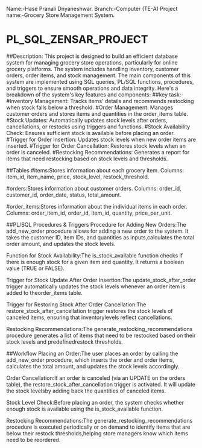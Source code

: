 Name:-Hase Pranali Dnyaneshwar.
Branch:-Computer (TE-A)
Project name:-Grocery Store Management System.
# PL_SQL_ZENSAR_PROJECT
##Description:  This project is designed to build an efficient database system for managing grocery store operations, particularly for online grocery platforms. 
The system includes handling inventory, customer orders, order items, and stock management. The main components of this system are implemented using SQL queries, PL/SQL functions, procedures, and triggers to ensure smooth operations and data integrity. 
Here's a breakdown of the system's key features and components:
##key task:-
#Inventory Management: Tracks items' details and recommends restocking when stock falls below a threshold.
#Order Management: Manages customer orders and stores items and quantities in the order_items table.
#Stock Updates: Automatically updates stock levels after orders, cancellations, or restocks using triggers and functions.
#Stock Availability Check: Ensures sufficient stock is available before placing an order.
#Trigger for Order Insertion: Updates stock levels when new order items are inserted.
#Trigger for Order Cancellation: Restores stock levels when an order is canceled.
#Restocking Recommendations: Generates a report for items that need restocking based on stock levels and thresholds.

##Tables
#items:Stores information about each grocery item.
  Columns: item_id, item_name, price, stock_level, restock_threshold.

#orders:Stores information about customer orders.
Columns: order_id, customer_id, order_date, status, total_amount.

#order_items:Stores information about the individual items in each order.
Columns: order_item_id, order_id, item_id, quantity, price_per_unit.

##PL/SQL Procedures & Triggers
Procedure for Adding New Orders:The add_new_order procedure allows for adding a new order to the system. It takes the customer ID, item IDs, and quantities as inputs,calculates the total order amount, and updates the stock levels.

Function for Stock Availability:The is_stock_available function checks if there is enough stock for a given item and quantity. It returns a boolean value (TRUE or FALSE).

Trigger for Stock Update After Order Insertion:The update_stock_after_order trigger automatically updates the stock levels whenever an order item is added to theorder_items table.

Trigger for Restoring Stock After Order Cancellation:The restore_stock_after_cancellation trigger restores the stock levels of canceled items, ensuring that inventorylevels reflect cancellations.

Restocking Recommendations:The generate_restocking_recommendations procedure generates a list of items that need to be restocked based on their stock levels and predefinedrestock thresholds.

##Workflow
Placing an Order:The user places an order by calling the add_new_order procedure, which inserts the order and order items, calculates the total amount, and updates the stock levels accordingly.

Order Cancellation:If an order is canceled (via an UPDATE on the orders table), the restore_stock_after_cancellation trigger is activated. It will update the stock levelsby adding back the quantities of canceled items.

Stock Level Check:Before placing an order, the system checks whether enough stock is available using the is_stock_available function.

Restocking Recommendations:The generate_restocking_recommendations procedure is executed periodically or on demand to identify items that are below their restock thresholds,helping store managers know which items need to be reordered.


